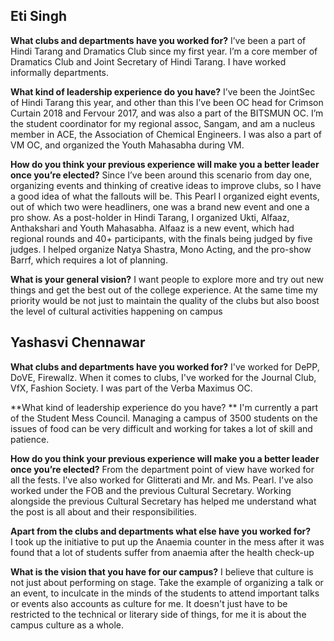 <!-- TITLE: Credentials of Cult Sec Nominees -->
<!-- SUBTITLE: Journal Club talks to the cultural secretary nominees to find out more about them.-->

## Eti Singh
**What clubs and departments have you worked for?**
I’ve been a part of Hindi Tarang and Dramatics Club since my first year. I’m a core member of Dramatics Club and Joint Secretary of Hindi Tarang. I have worked informally departments.

**What kind of leadership experience do you have?**
I’ve been the JointSec of Hindi Tarang this year, and other than this I’ve been OC head for Crimson Curtain 2018 and Fervour 2017, and was also a part of the BITSMUN OC. I’m the student coordinator for my regional assoc, Sangam, and am a nucleus member in ACE, the Association of Chemical Engineers. I was also a part of VM OC, and organized the Youth Mahasabha during VM.

**How do you think your previous experience will make you a better leader once you’re elected?**
Since I’ve been around this scenario from day one, organizing events and thinking of creative ideas to improve clubs, so I have a good idea of what the fallouts will be. This Pearl I organized eight events, out of which two were headliners, one was a brand new event and one a pro show. As a post-holder in Hindi Tarang, I organized Ukti, Alfaaz, Anthakshari and Youth Mahasabha. Alfaaz is a new event, which had regional rounds and 40+ participants, with the finals being judged by five judges. I helped organize Natya Shastra, Mono Acting, and the pro-show Barrf, which requires a lot of planning.

**What is your general vision?**
I want people to explore more and try out new things and get the best out of the college experience. At the same time my priority would be not just to maintain the quality of the clubs but also boost the level of cultural activities happening on campus

## Yashasvi Chennawar
**What clubs and departments have you worked for?**
I've worked for DePP, DoVE, Firewallz. When it comes to clubs, I've worked for the Journal Club, VfX, Fashion Society. I was part of the Verba Maximus OC. 

**What kind of leadership experience do you have? **
I'm currently a part of the Student Mess Council. Managing a campus of 3500 students on the issues of food can be very difficult and working for takes a lot of skill and patience. 

**How do you think your previous experience will make you a better leader once you’re elected?**
From the department point of view have worked for all the fests. I've also worked for Glitterati and Mr. and Ms. Pearl. I've also worked under the FOB and the previous Cultural Secretary. Working alongside the previous Cultural Secretary has helped me understand what the post is all about and their responsibilities. 

**Apart from the clubs and departments what else have you worked for?**  
I took up the initiative to put up the Anaemia counter in the mess after it was found that a lot of students suffer from anaemia after the health check-up 

**What is the vision that you have for our campus?**
I believe that culture is not just about performing on stage. Take the example of organizing a talk or an event, to inculcate in the minds of the students to attend important talks or events also accounts as culture for me. It doesn't just have to be restricted to the technical or literary side of things, for me it is about the campus culture as a whole. 








	
